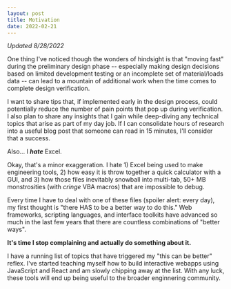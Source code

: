 ```yaml
---
layout: post
title: Motivation
date: 2022-02-21
---
```

*Updated 8/28/2022*

One thing I've noticed though the wonders of hindsight is that "moving fast" during the preliminary design phase -- especially making design decisions based on limited development testing or an incomplete set of material/loads data -- can lead to a mountain of additional work when the time comes to complete design verification.

I want to share tips that, if implemented early in the design process, could potentially reduce the number of pain points that pop up during verification. I also plan to share any insights that I gain while deep-diving any technical topics that arise as part of my day job. If I can consolidate hours of research into a useful blog post that someone can read in 15 minutes, I'll consider that a success.

Also... I ***hate*** Excel. 

Okay, that's a minor exaggeration. I hate 1) Excel being used to make engineering tools, 2) how easy it is throw together a quick calculator with a GUI, and 3) how those files inevitably snowball into multi-tab, 50+ MB monstrosities (with *cringe* VBA macros) that are impossible to debug.

Every time I have to deal with one of these files (spoiler alert: every day), my first thought is "there HAS to be a better way to do this." Web frameworks, scripting languages, and interface toolkits have advanced so much in the last few years that there are countless combinations of "better ways".

**It's time I stop complaining and actually do something about it.**

I have a running list of topics that have triggered my "this can be better" reflex. I've started teaching myself how to build interactive webapps using JavaScript and React and am slowly chipping away at the list. With any luck, these tools will end up being useful to the broader enginnering community.